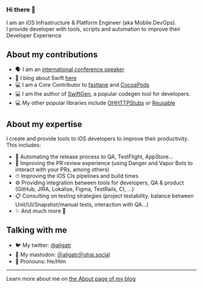 ### Hi there 👋

I am an iOS Infrastructure & Platform Engineer (aka Mobile DevOps).  
I provide developer with tools, scripts and automation to improve their Developer Experience

## About my contributions

 - 🗣 I am an [international conference speaker](https://github.com/AliSoftware/talks)
 - 📝 I blog about Swift [here](https://alisoftware.github.io)
 - 💻 I am a Core Contributor to [fastlane](https://github.com/fastlane/fastlane#fastlane-team) and [CocoaPods](https://cocoapods.org/about)
 - 💻 I am the author of [SwiftGen](https://github.com/SwiftGen/SwiftGen), a popular codegen tool for developers.
 - 💻 My other popular libraries include [OHHTTPStubs](https://github.com/AliSoftware/OHHTTPStubs) or [Reusable](https://github.com/AliSoftware/Reusable)

## About my expertise

I create and provide tools to iOS developers to improve their productivity. This includes:
  - 🤖 Automating the release process to QA, TestFlight, AppStore…
  - 👥 Improving the PR review experience (using Danger and Vapor Bots to interact with your PRs, among others)
  - ⏱ Improving the iOS CIs pipelines and build times
  - ⚙️ Providing integration between tools for developers, QA & product (GitHub, JIRA, Lokalize, Figma, TestRails, CI, …)
  - 📋 Consulting on testing strategies (project testability, balance between Unit/UI/Snapshot/manual tests, interaction with QA…)
  - ✨ And much more 🙂

## Talking with me

- 🐦 My twitter: [@aligatr](https://twitter.com/aligatr)
- 🐘 My mastodon: <a rel="me" href="https://ohai.social/@aligatr">＠aligatr＠ohai.social</a>
- 💬 Pronouns: He/Him

---

Learn more about me on [the About page of my blog](https://alisoftware.github.io/about/)
